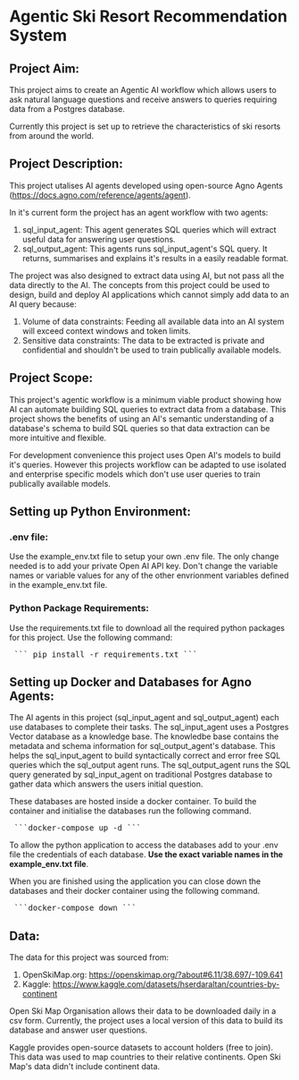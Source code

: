 
# Agentic Ski Resort Recommendation System

## Project Aim:

This project aims to create an Agentic AI workflow which allows users to ask natural language questions 
and receive answers to queries requiring data from a Postgres database.

Currently this project is set up to retrieve the characteristics of ski resorts from around the world. 

## Project Description: 

This project utalises AI agents developed using open-source Agno Agents (https://docs.agno.com/reference/agents/agent). 

In it's current form the project has an agent workflow with two agents:
1. sql_input_agent: This agent generates SQL queries which will extract useful data for answering user questions. 
2. sql_output_agent: This agents runs sql_input_agent's SQL query. It returns, summarises and explains it's results in a easily readable format.

The project was also designed to extract data using AI, but not pass all the data directly to the AI. The concepts from this project
could be used to design, build and deploy AI applications which cannot simply add data to an AI query because:
1. Volume of data constraints:  Feeding all available data into an AI system will exceed context windows and token limits. 
2. Sensitive data constraints: The data to be extracted is private and confidential and shouldn't be used to train publically available models.

## Project Scope:

This project's agentic workflow is a minimum viable product showing how AI can automate building SQL queries to extract data from a database. This project shows the benefits of using an AI's semantic understanding of a database's schema to build SQL queries so that data extraction 
can be more intuitive and flexible. 

For development convenience this project uses Open AI's models to build it's queries. However this projects workflow can be adapted 
to use isolated and enterprise specific models which don't use user queries to train publically available models. 

## Setting up Python Environment:

### .env file:
Use the example_env.txt file to setup your own .env file. The only change needed is to add your private Open AI API key.
Don't change the variable names or variable values for any of the other envrionment variables defined in the example_env.txt file.  

### Python Package Requirements: 
Use the requirements.txt file to download all the required python packages for this project. Use the following command:

<pre> ``` pip install -r requirements.txt ``` </pre>

## Setting up Docker and Databases for Agno Agents:

The AI agents in this project (sql_input_agent and sql_output_agent) each use databases to complete their tasks.
The sql_input_agent uses a Postgres Vector database as a knowledge base. The knowledbe base contains the metadata and schema information for
sql_output_agent's database. This helps the sql_input_agent to build syntactically correct and error free SQL queries which the sql_output agent runs. The sql_output_agent runs the SQL query generated by sql_input_agent on traditional Postgres database to gather data which answers
the users initial question. 

These databases are hosted inside a docker container. To build the container and initialise the databases run the following command. 

<pre> ```docker-compose up -d ``` </pre>

To allow the python application to access the databases add to your .env file the credentials of each database. __Use the exact variable
names in the example_env.txt file__.

When you are finished using the application you can close down the databases and their docker container using the following command.

<pre> ```docker-compose down ``` </pre>

## Data: 

The data for this project was sourced from: 
1. OpenSkiMap.org: https://openskimap.org/?about#6.11/38.697/-109.641
2. Kaggle: https://www.kaggle.com/datasets/hserdaraltan/countries-by-continent

Open Ski Map Organisation allows their data to be downloaded daily in a csv form. Currently, the project uses a local
version of this data to build its database and answer user questions.

Kaggle provides open-source datasets to account holders (free to join). This data was used to map countries to their 
relative continents. Open Ski Map's data didn't include continent data. 

